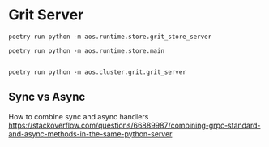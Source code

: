 # Grit Server

```
poetry run python -m aos.runtime.store.grit_store_server

poetry run python -m aos.runtime.store.main


poetry run python -m aos.cluster.grit.grit_server

```


## Sync vs Async

How to combine sync and async handlers
https://stackoverflow.com/questions/66889987/combining-grpc-standard-and-async-methods-in-the-same-python-server